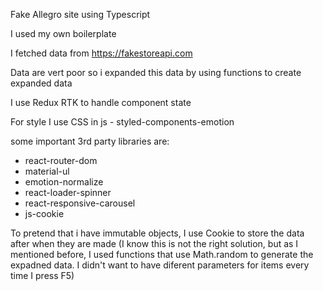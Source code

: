 Fake Allegro site using Typescript

I used my own boilerplate

I fetched data from https://fakestoreapi.com

Data are vert poor so i expanded this data by using functions to create expanded data

I use Redux RTK to handle component state

For style I use CSS in js - styled-components-emotion

some important 3rd party libraries are:

- react-router-dom
- material-ul
- emotion-normalize
- react-loader-spinner
- react-responsive-carousel
- js-cookie

To pretend that i have immutable objects, I use Cookie to store the data after when they are made (I know this is not the right solution, but as I mentioned before, I used functions that use Math.random to generate the expadned data. I didn't want to have diferent parameters for items every time I press F5)
